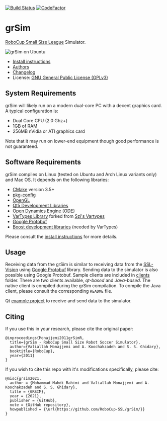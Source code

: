 [![Build Status](https://github.com/RoboCup-SSL/grSim/workflows/Build/badge.svg)](https://github.com/RoboCup-SSL/grSim/actions?query=workflow%3ABuild+branch%3Amaster) [![CodeFactor](https://www.codefactor.io/repository/github/robocup-ssl/grsim/badge/master)](https://www.codefactor.io/repository/github/robocup-ssl/grsim/overview/master)

grSim
=======================

[RoboCup Small Size League](https://ssl.robocup.org/) Simulator.

![grSim on Ubuntu](docs/img/screenshot01.jpg?raw=true "grSim on Ubuntu")

- [Install instructions](INSTALL.md)
- [Authors](AUTHORS.md)
- [Changelog](CHANGELOG.md)
- License: [GNU General Public License (GPLv3)](LICENSE.md)

System Requirements
-----------------------

grSim will likely run on a modern dual-core PC with a decent graphics card. A typical configuration is:

- Dual Core CPU (2.0 Ghz+)
- 1GB of RAM
- 256MB nVidia or ATI graphics card

Note that it may run on lower-end equipment though good performance is not guaranteed.


Software Requirements
---------------------

grSim compiles on Linux (tested on Ubuntu and Arch Linux variants only) and Mac OS. It depends on the following libraries:

- [CMake](https://cmake.org/) version 3.5+
- [pkg-config](https://freedesktop.org/wiki/Software/pkg-config/)
- [OpenGL](https://www.opengl.org)
- [Qt5 Development Libraries](https://www.qt.io)
- [Open Dynamics Engine (ODE)](http://www.ode.org)
- [VarTypes Library](https://github.com/jpfeltracco/vartypes) forked from [Szi's Vartypes](https://github.com/szi/vartypes)
- [Google Protobuf](https://github.com/google/protobuf)
- [Boost development libraries](http://www.boost.org/) (needed by VarTypes)

Please consult the [install instructions](INSTALL.md) for more details.

Usage
-----

Receiving data from the grSim is similar to receiving data from the [SSL-Vision](https://github.com/RoboCup-SSL/ssl-vision) using [Google Protobuf](https://github.com/google/protobuf) library.
Sending data to the simulator is also possible using Google Protobuf. Sample clients are included in [clients](./clients) folder. There are two clients available, *qt-based* and *Java-based*. The native client is compiled during the grSim compilation. To compile the Java client, please consult the corresponding `README` file.

Qt [example project](https://github.com/robocin/ssl-client) to receive and send data to the simulator.


Citing
------

If you use this in your research, please cite the original paper:
```
@inproceedings{Monajjemi2011grSimR,
  title={grSim - RoboCup Small Size Robot Soccer Simulator},
  author={Valiallah Monajjemi and A. Koochakzadeh and S. S. Ghidary},
  booktitle={RoboCup},
  year={2011}
}
```

If you wish to cite this repo with it's modifications specifically, please cite:

```
@misc{grsim2021,
  author = {Mohammad Mahdi Rahimi and Valiallah Monajjemi and A. Koochakzadeh and S. S. Ghidary},
  title = {GRSIM},
  year = {2021},
  publisher = {GitHub},
  note = {GitHub repository},
  howpublished = {\url{https://github.com/RoboCup-SSL/grSim/}}
}
```
